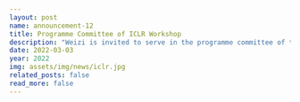 ```yaml
---
layout: post
name: announcement-12
title: Programme Committee of ICLR Workshop
description: "Weizi is invited to serve in the programme committee of the ICLR Workshop <a href=\"https://iclr.cc/Conferences/2022/Schedule?type=Workshop\">“Generalizable Policy Learning in the Physical World.”</a>"
date: 2022-03-03
year: 2022
img: assets/img/news/iclr.jpg 
related_posts: false
read_more: false 
---
```

